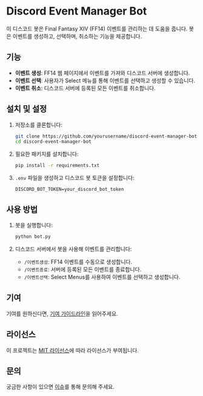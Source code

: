 # Discord Event Manager Bot

이 디스코드 봇은 Final Fantasy XIV (FF14) 이벤트를 관리하는 데 도움을 줍니다. 봇은 이벤트를 생성하고, 선택하며, 취소하는 기능을 제공합니다.

## 기능

- **이벤트 생성**: FF14 웹 페이지에서 이벤트를 가져와 디스코드 서버에 생성합니다.
- **이벤트 선택**: 사용자가 Select 메뉴를 통해 이벤트를 선택하고 생성할 수 있습니다.
- **이벤트 취소**: 디스코드 서버에 등록된 모든 이벤트를 취소합니다.

## 설치 및 설정

1. 저장소를 클론합니다:
    ```sh
    git clone https://github.com/yourusername/discord-event-manager-bot.git
    cd discord-event-manager-bot
    ```

2. 필요한 패키지를 설치합니다:
    ```sh
    pip install -r requirements.txt
    ```

3. `.env` 파일을 생성하고 디스코드 봇 토큰을 설정합니다:
    ```plaintext
    DISCORD_BOT_TOKEN=your_discord_bot_token
    ```

## 사용 방법

1. 봇을 실행합니다:
    ```sh
    python bot.py
    ```

2. 디스코드 서버에서 봇을 사용해 이벤트를 관리합니다:
    - `/이벤트생성`: FF14 이벤트를 수동으로 생성합니다.
    - `/이벤트종료`: 서버에 등록된 모든 이벤트를 종료합니다.
    - `/이벤트선택`: Select Menus를 사용하여 이벤트를 선택하고 생성합니다.

## 기여

기여를 원하신다면, [기여 가이드라인](CONTRIBUTING.md)을 읽어주세요.

## 라이선스

이 프로젝트는 [MIT 라이선스](LICENSE)에 따라 라이선스가 부여됩니다.

## 문의

궁금한 사항이 있으면 [이슈](https://github.com/yourusername/discord-event-manager-bot/issues)를 통해 문의해 주세요.
